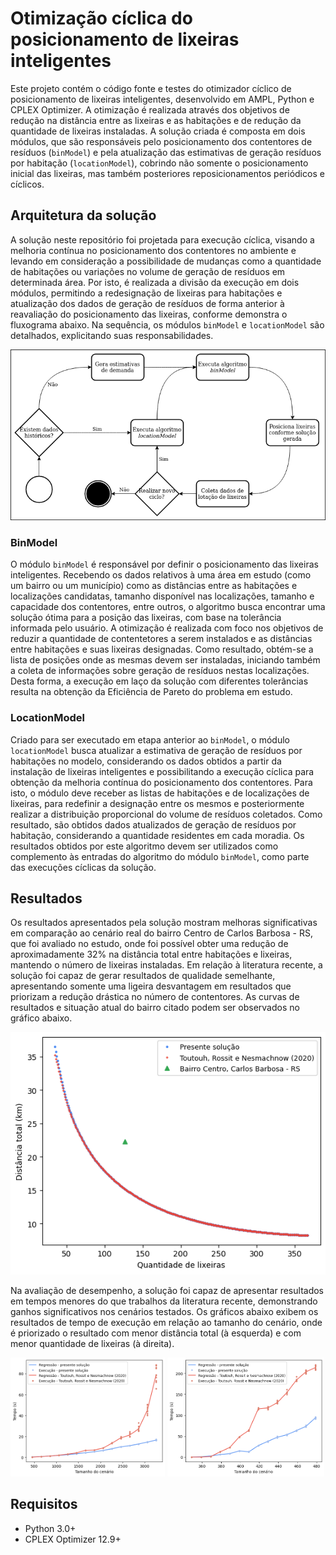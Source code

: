 # Otimização cíclica do posicionamento de lixeiras inteligentes

Este projeto contém o código fonte e testes do otimizador cíclico de posicionamento de lixeiras inteligentes, desenvolvido em AMPL, Python e CPLEX Optimizer. A otimização é realizada através dos objetivos de redução na distância entre as lixeiras e as habitações e de redução da quantidade de lixeiras instaladas. A solução criada é composta em dois módulos, que são responsáveis pelo posicionamento dos contentores de resíduos (`binModel`) e pela atualização das estimativas de geração resíduos por habitação (`locationModel`), cobrindo não somente o posicionamento inicial das lixeiras, mas também posteriores reposicionamentos periódicos e cíclicos.

## Arquitetura da solução

A solução neste repositório foi projetada para execução cíclica, visando a melhoria contínua no posicionamento dos contentores no ambiente e levando em consideração a possibilidade de mudanças como a quantidade de habitações ou variações no volume de geração de resíduos em determinada área. Por isto, é realizada a divisão da execução em dois módulos, permitindo a redesignação de lixeiras para habitações e atualização dos dados de geração de resíduos de forma anterior à reavaliação do posicionamento das lixeiras, conforme demonstra o fluxograma abaixo. Na sequência, os módulos `binModel` e `locationModel` são detalhados, explicitando suas responsabilidades.

![Fluxo de execução](https://raw.githubusercontent.com/joaomisturini/projetofinal/master/images/fluxo.png)

### BinModel

O módulo `binModel` é responsável por definir o posicionamento das lixeiras inteligentes. Recebendo os dados relativos à uma área em estudo (como um bairro ou um município) como as distâncias entre as habitações e localizações candidatas, tamanho disponível nas localizações, tamanho e capacidade dos contentores, entre outros, o algoritmo busca encontrar uma solução ótima para a posição das lixeiras, com base na tolerância informada pelo usuário. A otimização é realizada com foco nos objetivos de reduzir a quantidade de contentetores a serem instalados e as distâncias entre habitações e suas lixeiras designadas. Como resultado, obtém-se a lista de posições onde as mesmas devem ser instaladas, iniciando também a coleta de informações sobre geração de resíduos nestas localizações. Desta forma, a execução em laço da solução com diferentes tolerâncias resulta na obtenção da Eficiência de Pareto do problema em estudo.

### LocationModel

Criado para ser executado em etapa anterior ao `binModel`, o módulo `locationModel` busca atualizar a estimativa de geração de resíduos por habitações no modelo, considerando os dados obtidos a partir da instalação de lixeiras inteligentes e possibilitando a execução cíclica para obtenção da melhoria contínua do posicionamento dos contentores. Para isto, o módulo deve receber as listas de habitações e de localizações de lixeiras, para redefinir a designação entre os mesmos e posteriormente realizar a distribuição proporcional do volume de resíduos coletados. Como resultado, são obtidos dados atualizados de geração de resíduos por habitação, considerando a quantidade residentes em cada moradia. Os resultados obtidos por este algoritmo devem ser utilizados como complemento às entradas do algoritmo do módulo `binModel`, como parte das execuções cíclicas da solução.

## Resultados

Os resultados apresentados pela solução mostram melhoras significativas em comparação ao cenário real do bairro Centro de Carlos Barbosa - RS, que foi avaliado no estudo, onde foi possível obter uma redução de aproximadamente 32% na distância total entre habitações e lixeiras, mantendo o número de lixeiras instaladas. Em relação à literatura recente, a solução foi capaz de gerar resultados de qualidade semelhante, apresentando somente uma ligeira desvantagem em resultados que priorizam a redução drástica no número de contentores. As curvas de resultados e situação atual do bairro citado podem ser observados no gráfico abaixo.

![Comparação de resultados](https://raw.githubusercontent.com/joaomisturini/projetofinal/master/images/resultado.png)

Na avaliação de desempenho, a solução foi capaz de apresentar resultados em tempos menores do que trabalhos da literatura recente, demonstrando ganhos significativos nos cenários testados. Os gráficos abaixo exibem os resultados de tempo de execução em relação ao tamanho do cenário, onde é priorizado o resultado com menor distância total (à esquerda) e com menor quantidade de lixeiras (à direita).

<img src="https://raw.githubusercontent.com/joaomisturini/projetofinal/master/images/posicao-distancia.png" alt="Comparação de desempenho - menor distância total" style="width:49%" />

<img src="https://raw.githubusercontent.com/joaomisturini/projetofinal/master/images/posicao-lixeiras.png" alt="Comparação de desempenho - menor quantidade de lixeiras" style="width:49.8%" />

## Requisitos

* Python 3.0+
* CPLEX Optimizer 12.9+
